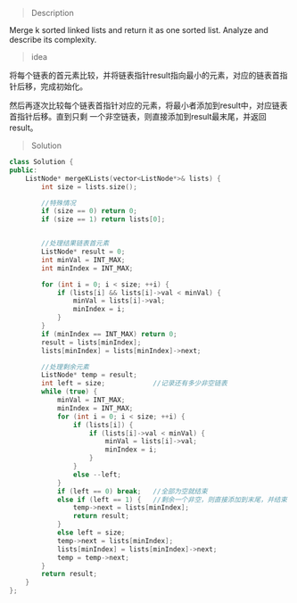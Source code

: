 > Description

Merge k sorted linked lists and return it as one sorted list. Analyze and describe its complexity.

> idea

将每个链表的首元素比较，并将链表指针result指向最小的元素，对应的链表首指针后移，完成初始化。

然后再逐次比较每个链表首指针对应的元素，将最小者添加到result中，对应链表首指针后移。直到只剩
一个非空链表，则直接添加到result最末尾，并返回result。

> Solution

```C++
class Solution {
public:
	ListNode* mergeKLists(vector<ListNode*>& lists) {
		int size = lists.size();

		//特殊情况
		if (size == 0) return 0;
		if (size == 1) return lists[0];


		//处理结果链表首元素
		ListNode* result = 0;
		int minVal = INT_MAX;
		int minIndex = INT_MAX;

		for (int i = 0; i < size; ++i) {
			if (lists[i] && lists[i]->val < minVal) {
				minVal = lists[i]->val;
				minIndex = i;
			}
		}
		if (minIndex == INT_MAX) return 0;
		result = lists[minIndex];
		lists[minIndex] = lists[minIndex]->next;

		//处理剩余元素
		ListNode* temp = result;
		int left = size;			//记录还有多少非空链表
		while (true) {
			minVal = INT_MAX;
			minIndex = INT_MAX;
			for (int i = 0; i < size; ++i) {
				if (lists[i]) {
					if (lists[i]->val < minVal) {
						minVal = lists[i]->val;
						minIndex = i;
					}
				}
				else --left;
			}
			if (left == 0) break;	//全部为空就结束
			else if (left == 1) {	//剩余一个非空，则直接添加到末尾，并结束
				temp->next = lists[minIndex];
				return result;
			}
			else left = size;
			temp->next = lists[minIndex];
			lists[minIndex] = lists[minIndex]->next;
			temp = temp->next;
		}
		return result;
	}
};
```
